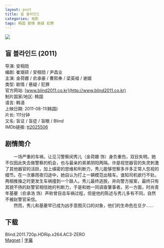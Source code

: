 ```yaml
---
layout: post
title: 盲 블라인드
categories: 电影
tags: 韩国 剧情 悬疑 犯罪
---
```


[![](http://i11.tietuku.cn/92ee8ee93b1c8c77t.jpg)](http://i11.tietuku.cn/92ee8ee93b1c8c77.jpg)

## 盲 블라인드 (2011)
导演: 安相勋  
编剧: 崔珉硕 / 安相勋 / 尹昌业  
主演: 金荷娜 / 俞承豪 / 曹熙奉 / 梁英祖 / 谢姬  
类型: 剧情 / 悬疑 / 犯罪  
官方网站: [www.blind2011.co.kr](http://www.blind2011.co.kr)  
制片国家/地区: 韩国  
语言: 韩语  
上映日期: 2011-08-11(韩国)  
片长: 111分钟  
又名: 盲证 / 盲症 / 盲眼 / Blind  
IMDb链接: [tt2025506](http://www.imdb.com/title/tt2025506)

## 剧情简介
　　一场严重的车祸，让见习警察闵秀儿（金荷娜 饰）身负重伤，双目失明。她不仅因此失去做警察的机会，也与最亲的弟弟阴阳两隔。许是视觉器官的失灵刺激了其他器官的活跃，加上缜密的思维和判断力，秀儿能够觉察多许多正常人忽视的细节。在一次暴雨夜归途中，她自认为打上一辆模范出租车。谁知司机欲行不轨，两相推搡之时更发生车祸撞到一个路人。秀儿最终逃脱，并向警方报案，最终只有其貌不扬的赵警官相信她的判断力，于是和她一同调查肇事者。另一方面，时尚青年基夔（俞承浩 饰）声称曾目击车祸过程，但是他的陈述与秀儿多有不同，自然不被赵警官采信。  
　　然而，秀儿和基夔早已成为凶手意图灭口的对象，他们的生命危在旦夕……

## 下载
Blind.2011.720p.HDRip.x264.AC3-ZERO  
[Magnet](magnet:?xt=urn:btih:B2840D025C7E52FC90D275738E3736E5A27945B3) | [字幕](http://7xqm73.com1.z0.glb.clouddn.com/2011%2FBlind.2011.KOR.720p.HDRip.x264.AC3-ZERO.rar)
